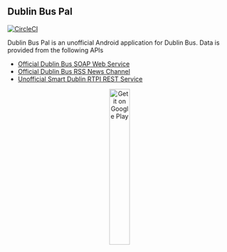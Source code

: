 ## Dublin Bus Pal

[![CircleCI](https://circleci.com/gh/conor-ob/dublin-bus-pal/tree/kotlin-dev.svg?style=svg)](https://circleci.com/gh/conor-ob/dublin-bus-pal/tree/kotlin-dev)

Dublin Bus Pal is an unofficial Android application for Dublin Bus. Data is provided from the following APIs

* [Official Dublin Bus SOAP Web Service](http://rtpi.dublinbus.ie/DublinBusRTPIService.asmx)
* [Official Dublin Bus RSS News Channel](http://www.dublinbus.ie/RSS/Rss-news/)
* [Unofficial Smart Dublin RTPI REST Service](https://data.smartdublin.ie/dataset/real-time-passenger-information-rtpi-for-dublin-bus-bus-eireann-luas-and-irish-rail)

<p align="center">
<a href='https://play.google.com/store/apps/details?id=ie.dublinbuspal.android&pcampaignid=MKT-Other-global-all-co-prtnr-py-PartBadge-Mar2515-1'><img alt='Get it on Google Play' src='https://play.google.com/intl/en_us/badges/images/generic/en_badge_web_generic.png' width="30%"/></a>
</p>
